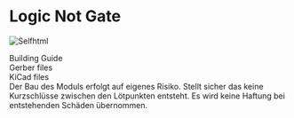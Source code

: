 # Logic Not Gate 

<img src="https://assets.bigcartel.com/product_images/375085000/IMG_0596.jpeg?auto=format&fit=max&w=200)" alt="Selfhtml">

Building Guide <br>
Gerber files  <br>
KiCad files
<br>
Der Bau des Moduls erfolgt auf eigenes Risiko. 
Stellt sicher das keine Kurzschlüsse zwischen den Lötpunkten entsteht.
Es wird keine Haftung bei entstehenden Schäden übernommen.
